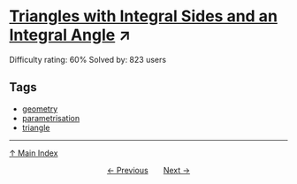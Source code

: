 # [Triangles with Integral Sides and an Integral Angle](https://projecteuler.net/problem=279) ↗️

Difficulty rating: 60%
Solved by: 823 users
## Tags

- [geometry](../tags/geometry.md)
- [parametrisation](../tags/parametrisation.md)
- [triangle](../tags/triangle.md)



---

[↑ Main Index](../README.md)


<div align=center><a href='278.md'>← Previous</a> &nbsp;&nbsp; &nbsp;&nbsp;  <a href='280.md'>Next →</a></div>

